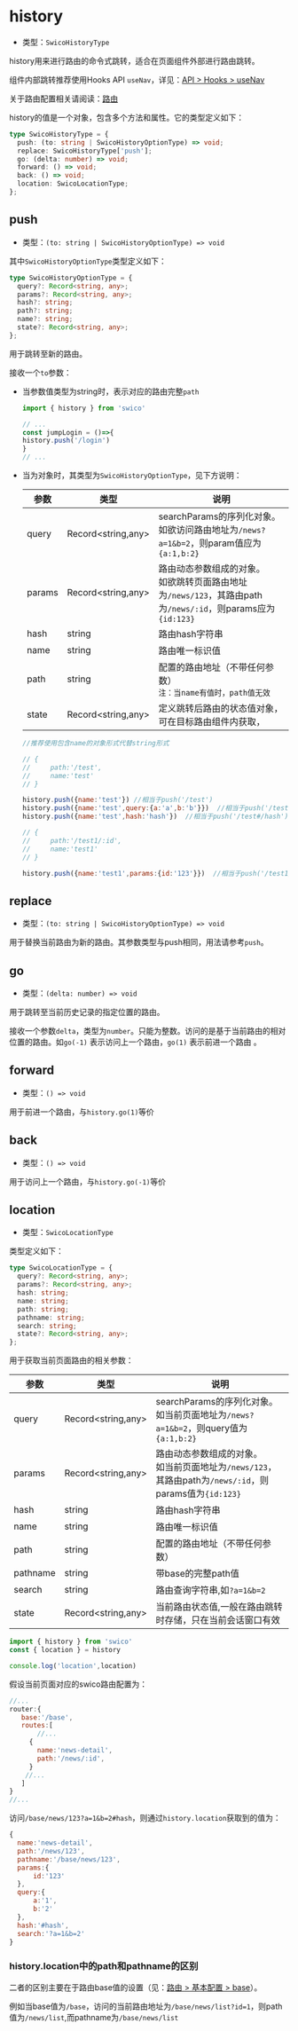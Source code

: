 
# history

- 类型：`SwicoHistoryType`

history用来进行路由的命令式跳转，适合在页面组件外部进行路由跳转。

组件内部跳转推荐使用Hooks API `useNav`，详见：[API > Hooks > useNav]

关于路由配置相关请阅读：[路由]

history的值是一个对象，包含多个方法和属性。它的类型定义如下：

```typescript
type SwicoHistoryType = {
  push: (to: string | SwicoHistoryOptionType) => void;
  replace: SwicoHistoryType['push'];
  go: (delta: number) => void;
  forward: () => void;
  back: () => void;
  location: SwicoLocationType;
};
```

## push

- 类型：`(to: string | SwicoHistoryOptionType) => void`

其中`SwicoHistoryOptionType`类型定义如下：

```typescript
type SwicoHistoryOptionType = {
  query?: Record<string, any>;
  params?: Record<string, any>;
  hash?: string;
  path?: string;
  name?: string;
  state?: Record<string, any>;
};
```

用于跳转至新的路由。

接收一个`to`参数：

- 当参数值类型为string时，表示对应的路由完整`path`
  ```typescript
  import { history } from 'swico'
  
  // ...
  const jumpLogin = ()=>{
  history.push('/login')
  }
  // ...
  ```
- 当为对象时，其类型为`SwicoHistoryOptionType`，见下方说明：

  | 参数     | 类型                 | 说明                                                                              |
  |--------|--------------------|---------------------------------------------------------------------------------|
  | query  | Record<string,any> | searchParams的序列化对象。<br/>如欲访问路由地址为`/news?a=1&b=2`，则param值应为`{a:1,b:2}`           |
  | params | Record<string,any> | 路由动态参数组成的对象。<br/>如欲跳转页面路由地址为`/news/123`，其路由path为`/news/:id`，则params应为`{id:123}` |
  | hash   | string             | 路由hash字符串                                                                       |
  | name   | string             | 路由唯一标识值                                                                         |
  | path   | string             | 配置的路由地址（不带任何参数）<br/>`注：当name有值时，path值无效`                                        |
  | state  | Record<string,any>             | 定义跳转后路由的状态值对象，可在目标路由组件内获取，                                                      |

  ```js
  //推荐使用包含name的对象形式代替string形式
  
  // {
  //     path:'/test',
  //     name:'test'        
  // }
  
  history.push({name:'test'}) //相当于push('/test')
  history.push({name:'test',query:{a:'a',b:'b'}})  //相当于push('/test?a=a&b=b')
  history.push({name:'test',hash:'hash'})  //相当于push('/test#/hash')
  
  // {
  //     path:'/test1/:id',
  //     name:'test1'        
  // }
  
  history.push({name:'test1',params:{id:'123'}})  //相当于push('/test1/123')
  ```


## replace

- 类型：`(to: string | SwicoHistoryOptionType) => void`

用于替换当前路由为新的路由。其参数类型与push相同，用法请参考`push`。


## go

- 类型：`(delta: number) => void`

用于跳转至当前历史记录的指定位置的路由。

接收一个参数`delta`，类型为`number`。只能为整数。访问的是基于当前路由的相对位置的路由。如`go(-1)` 表示访问上一个路由，`go(1)` 表示前进一个路由 。

## forward

- 类型：`() => void`

用于前进一个路由，与`history.go(1)`等价

## back

- 类型：`() => void`

用于访问上一个路由，与`history.go(-1)`等价

## location

- 类型：`SwicoLocationType`

类型定义如下：

```typescript
type SwicoLocationType = {
  query?: Record<string, any>;
  params?: Record<string, any>;
  hash: string;
  name: string; 
  path: string; 
  pathname: string; 
  search: string;
  state?: Record<string, any>;
};
```

用于获取当前页面路由的相关参数：

| 参数       | 类型                 | 说明                                                                          |
  |----------|--------------------|-----------------------------------------------------------------------------|
| query    | Record<string,any> | searchParams的序列化对象。<br/>如当前页面地址为`/news?a=1&b=2`，则query值为`{a:1,b:2}`         |
| params   | Record<string,any> | 路由动态参数组成的对象。<br/>如当前页面地址为`/news/123`，其路由path为`/news/:id`，则params值为`{id:123}` |
| hash     | string             | 路由hash字符串                                                                   |
| name     | string             | 路由唯一标识值                                                                     |
| path     | string             | 配置的路由地址（不带任何参数）                                                             |
| pathname | string             | 带base的完整path值                                                               |
| search   | string             | 路由查询字符串,如`?a=1&b=2`                                                         |
| state    | Record<string,any>             | 当前路由状态值,一般在路由跳转时存储，只在当前会话窗口有效                                               |

```typescript
import { history } from 'swico'
const { location } = history

console.log('location',location)
```

假设当前页面对应的swico路由配置为：

```js title="swico.ts"
//... 
router:{
   base:'/base',
   routes:[
       //...
     {
       name:'news-detail',
       path:'/news/:id',
     }
    //...
   ] 
}
//... 
```

访问`/base/news/123?a=1&b=2#hash`，则通过`history.location`获取到的值为：
```js
{
  name:'news-detail',
  path:'/news/123',
  pathname:'/base/news/123',
  params:{
      id:'123'
  },
  query:{
      a:'1',
      b:'2'
  },  
  hash:'#hash',
  search:'?a=1&b=2'
}
```

### history.location中的path和pathname的区别

二者的区别主要在于路由base值的设置（见：[路由 > 基本配置 > base]）。
 
例如当base值为`/base`，访问的当前路由地址为`/base/news/list?id=1`，则path值为`/news/list`,而pathname为`/base/news/list`



[API > Hooks > useNav]:/hooks.md#usenav
[路由]:/router.md
[路由 > 基本配置 > base]:/router.md#base
